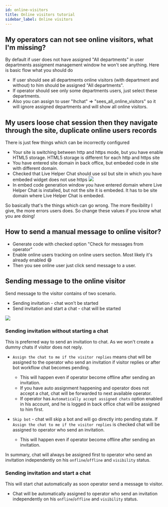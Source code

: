 ```yaml
---
id: online-visitors
title: Online visitors tutorial
sidebar_label: Online visitors
---
```


## My operators can not see online visitors, what I'm missing?

By default if user does not have assigned "All departments" in user departments assigment management window he won't see anything. Here is basic flow what you should do

*   If user should see all departments online visitors (with department and without) to him should be assigned "All departments". 
*   If operator should see only some departments users, just select these departments.
*   Also you can assign to user "lhchat" => "sees_all_online_visitors" so it will ignore assigned departments and will show all online visitors.

## My users loose chat session then they navigate through the site, duplicate online users records

There is just few things which can be incorrectly configured

 * Your site is switching between http and https mode, but you have enable HTML5 storage. HTML5 storage is different for each http and https site
 * You have entered site domain in back office, but embeded code in site with different domain.
 * Checked that Live Helper Chat should use ssl but site in which you have embeded widget does not use https
 ![](https://livehelperchat.com/var/media/images/cookiessl.png)
 * In embed code generation window you have entered domain where Live Helper Chat is installed, but not the site it is embeded. It has to be site domain where Live Helper Chat is embeded.

So basically that's the things which can go wrong. The more flexibility I give, the more errors users does. So change these values if you know what you are doing!

## How to send a manual message to online visitor?

* Generate code with checked option "Check for messages from operator"
* Enable online users tracking on online users section. Most likely it's already enabled :smile:
* Then you see online user just click send message to a user.

## Sending message to the online visitor

Send message to the visitor contains of two scenario.

* Sending invitation - chat won't be started
* Send invitation and start a chat - chat will be started

![](/img/visitor/send-message.png)

### Sending invitation without starting a chat 

This is preferred way to send an invitation to chat. As we won't create a dummy chats if visitor does not reply.

* `Assign the chat to me if the visitor replies` means chat will be assigned to the operator who send an invitation if visitor replies or after bot workflow chat becomes pending.
    * This will happen even if operator become offline after sending an invitation.
    * If you have auto assignment happening and operator does not accept a chat, chat will be forwarded to next available operator.
    * If operator has `Automatically accept assigned chats` option enabled in his account, and he is logged in back office chat will be assigned to him first.

* `Skip bot` - chat will skip a bot and will go directly into pending state. If `Assign the chat to me if the visitor replies` is checked chat will be assigned to operator who send an invitation.
  * This will happen even if operator become offline after sending an invitation.

In summary, chat will always be assigned first to operator who send an invitation independently on his `onfline`/`offline` and `visibility` status.

### Sending invitation and start a chat

This will start chat automatically as soon operator send a message to visitor.

* Chat will be automatically assigned to operator who send an invitation independently on his `onfline`/`offline` and `visibility` status.